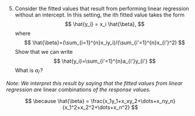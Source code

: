 5. Consider the fitted values that result from performing linear regression without an intercept. In this setting, the ith fitted value takes the form
$$
\hat{y_i} = x_i \hat{\beta},
$$
where
$$
\hat{\beta}=(\sum_{i=1}^{n}x_iy_i)/(\sum_{i'=1}^{n}x_{i'}^2)
$$ 
Show that we can write
$$
\hat{y_i}=\sum_{i'=1}^{n}a_{i'}y_{i'}
$$
What is $a_{i'}$?

*Note: We interpret this result by saying that the fitted values from linear regression are* linear combinations *of the response values.*


$$
\because
\hat{\beta} = \frac{x_1y_1+x_xy_2+\dots+x_ny_n}{x_1^2+x_2^2+\dots+x_n^2}
$$